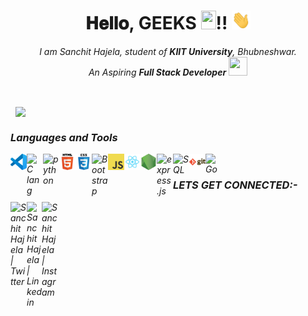 <h1 align="center">𝐇𝐞𝐥𝐥𝐨, GEEKS <img src="https://github.com/TheDudeThatCode/TheDudeThatCode/blob/master/Assets/Earth.gif" width="24px" height="30px">!! <img src="https://raw.githubusercontent.com/ABSphreak/ABSphreak/master/gifs/Hi.gif" width="30px" height="30px">
  </h1>
  </h1>

<p align="center">
  <em>
    I am Sanchit Hajela, student of <b>KIIT University</b>, Bhubneshwar. <br>
    An Aspiring <b> Full Stack Developer</b> <img src="https://github.com/TheDudeThatCode/TheDudeThatCode/blob/master/Assets/Developer.gif" width="30px" height="30px"></p>
<br>

&nbsp;&nbsp;<img src="[https://raw.githubusercontent.com/xanxit/readme/main/mernst.png](https://www.reachfirst.com/wp-content/uploads/2018/08/Web-Development.jpg)" align ="center"/>


###   Languages and Tools


  
<img align="left" alt="Visual Studio Code" width="26px" src="https://raw.githubusercontent.com/github/explore/80688e429a7d4ef2fca1e82350fe8e3517d3494d/topics/visual-studio-code/visual-studio-code.png" />
<img align="left" alt="C lang" width="26px" src="https://i.imgur.com/md14F2E.png" />
<img align="left" alt="python" width="26px" src="https://i.imgur.com/JikXjnH.png" />
<img align="left" alt="HTML5" width="26px" src="https://raw.githubusercontent.com/github/explore/80688e429a7d4ef2fca1e82350fe8e3517d3494d/topics/html/html.png" />
<img align="left" alt="CSS3" width="26px" src="https://raw.githubusercontent.com/github/explore/80688e429a7d4ef2fca1e82350fe8e3517d3494d/topics/css/css.png" />
<img align="left" alt="Bootstrap" width="26px" src="https://i.imgur.com/zvP0aPa.png" />
<img align="left" alt="JavaScript" width="26px" src="https://raw.githubusercontent.com/github/explore/80688e429a7d4ef2fca1e82350fe8e3517d3494d/topics/javascript/javascript.png" />
<img align="left" alt="React" width="26px" src="https://raw.githubusercontent.com/github/explore/80688e429a7d4ef2fca1e82350fe8e3517d3494d/topics/react/react.png" />
<img align="left" alt="Node.js" width="26px" src="https://raw.githubusercontent.com/github/explore/80688e429a7d4ef2fca1e82350fe8e3517d3494d/topics/nodejs/nodejs.png" />
<img align="left" alt="express.js" width="26px" src="https://i.imgur.com/G8WlZSc.png" />
<img align="left" alt="SQL" width="26px" src="https://i.imgur.com/UwvNkfN.png" />
<img align="left" alt="Git" width="26px" src="https://raw.githubusercontent.com/github/explore/80688e429a7d4ef2fca1e82350fe8e3517d3494d/topics/git/git.png" />
<img align="left" alt="Go" width="26px" src="https://upload.wikimedia.org/wikipedia/commons/0/05/Go_Logo_Blue.svg" />


<br/>

<div  >
 
 ### LETS GET CONNECTED:-
 
   <a href="https://twitter.com/san_xit">
    <img align="left" alt="Sanchit Hajela | Twitter" width="26px" src="https://github.com/TheDudeThatCode/TheDudeThatCode/blob/master/Assets/Twitter.svg" />
</a> 

<a href="https://www.linkedin.com/in/sanchit-hajela-025950188/">
    <img align="left" alt="Sanchit Hajela | Linkedin" width="24px" src="https://github.com/TheDudeThatCode/TheDudeThatCode/blob/master/Assets/Linkedin.svg" />
  </a>
 
  <a href="https://www.instagram.com/san._.xit/">
    <img align="left" alt="Sanchit Hajela | Instagram" width="26px" src="https://github.com/TheDudeThatCode/TheDudeThatCode/blob/master/Assets/Instagram.svg" />
  </a

</div>
